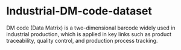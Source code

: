 # Industrial-DM-code-dataset
DM code (Data Matrix) is a two-dimensional barcode widely used in industrial production, which is applied in key links such as product traceability, quality control, and production process tracking.
